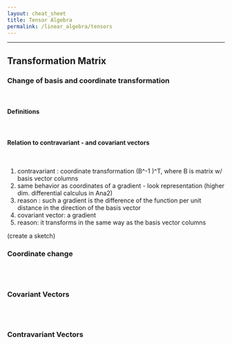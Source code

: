 ```yaml
---
layout: cheat_sheet
title: Tensor Algebra
permalink: /linear_algebra/tensors
---
```


_____________________________________________________________________________________________________________________________________


## Transformation Matrix

### Change of basis and coordinate transformation

<br/>

#### Definitions

<br>

#### Relation to contravariant - and covariant vectors

<br/>

1. contravariant : coordinate transformation (B^-1 )^T, where B is matrix w/ basis vector columns
2. same behavior as coordinates of a gradient - look representation (higher dim. differential calculus in Ana2)
3. reason : such a gradient is the difference of the function per unit distance in
the direction of the basis vector
4. covariant vector: a gradient 
5. reason: it transforms in the same way as the basis vector columns

(create a sketch)

### Coordinate change

<br/>

<br/>

### Covariant Vectors

<br/>

<br/>

### Contravariant Vectors
